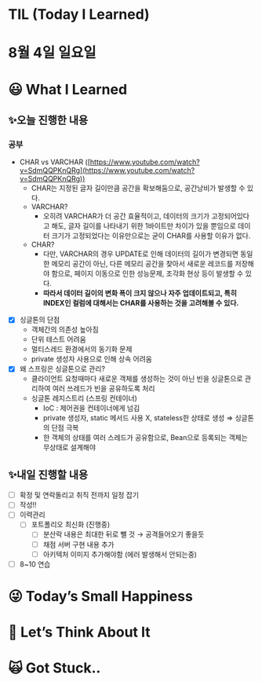 # TIL (Today I Learned)

# 8월 4일 일요일

# 😃 What I Learned

## ✨오늘 진행한 내용

### 공부

- CHAR vs VARCHAR ([https://www.youtube.com/watch?v=SdmQQPKnQRg](https://www.youtube.com/watch?v=SdmQQPKnQRg))
    - CHAR는 지정된 글자 길이만큼 공간을 확보해둠으로, 공간낭비가 발생할 수 있다.
    - VARCHAR?
        - 오히려 VARCHAR가 더 공간 효율적이고, 데이터의 크기가 고정되어있다고 해도, 글자 길이를 나타내기 위한 1바이트만 차이가 있을 뿐임으로 데이터 크기가 고정되었다는 이유만으로는 굳이 CHAR를 사용할 이유가 없다.
    - CHAR?
        - 다만, VARCHAR의 경우 UPDATE로 인해 데이터의 길이가 변경되면 동일한 메모리 공간이 아닌, 다른 메모리 공간을 찾아서 새로운 레코드를 저장해야 함으로, 페이지 이동으로 인한 성능문제, 조각화 현상 등이 발생할 수 있다.
        - **따라서 데이터 길이의 변화 폭이 크지 않으나 자주 업데이트되고, 특히 INDEX인 컬럼에 대해서는 CHAR를 사용하는 것을 고려해볼 수 있다.**
- [x]  싱글톤의 단점
    - 객체간의 의존성 높아짐
    - 단위 테스트 어려움
    - 멀티스레드 환경에서의 동기화 문제
    - private 생성자 사용으로 인해 상속 어려움
- [x]  왜 스프링은 싱글톤으로 관리?
    - 클라이언트 요청때마다 새로운 객체를 생성하는 것이 아닌 빈을 싱글톤으로 관리하여 여러 쓰레드가 빈을 공유하도록 처리
    - 싱글톤 레지스트리 (스프링 컨테이너)
        - IoC : 제어권을 컨테이너에게 넘김
        - private 생성자, static 메서드 사용 X, stateless한 상태로 생성 ⇒ 싱글톤의 단점 극복
        - 한 객체의 상태를 여러 스레드가 공유함으로, Bean으로 등록되는 객체는 무상태로 설계해야

## ✨내일 진행할 내용

- [ ]  확정 및 연락돌리고 취직 전까지 일정 잡기
- [ ]  작성!!
- [ ]  이력관리
    - [ ]  포트폴리오 최신화 (진행중)
        - [ ]  분산락 내용은 최대한 뒤로 뺄 것 → 공격들어오기 좋을듯
        - [ ]  채점 서버 구현 내용 추가
        - [ ]  아키텍처 이미지 추가해야함 (에러 발생해서 안되는중)
- [ ]  8~10 연습

# 😜 Today’s Small Happiness

# 🧐 Let’s Think About It

# 🙀 Got Stuck..